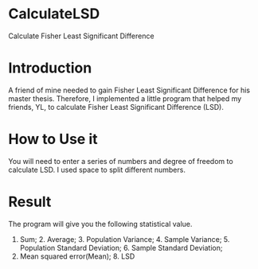 # CalculateLSD
Calculate Fisher Least Significant Difference

# Introduction
A friend of mine needed to gain Fisher Least Significant Difference for his master thesis.
Therefore, I implemented a little program that helped my friends, YL, to calculate Fisher Least Significant Difference (LSD).

# How to Use it
You will need to enter a series of numbers and degree of freedom to calculate LSD.
I used space to split different numbers.

# Result
The program will give you the following statistical value.

1. Sum; 2. Average; 3. Population Variance; 4. Sample Variance; 5. Population Standard Deviation; 6. Sample Standard Deviation; 
7. Mean squared error(Mean); 8. LSD

